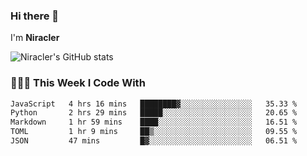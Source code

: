 ### Hi there 👋

I'm **Niracler**

![Niracler's GitHub stats](https://github-readme-stats.vercel.app/api?username=Niracler&show_icons=true)


### 👨🏻‍💻 This Week I Code With

<!--START_SECTION:waka-->

```txt
JavaScript   4 hrs 16 mins   ████████▓░░░░░░░░░░░░░░░░   35.33 %
Python       2 hrs 29 mins   █████░░░░░░░░░░░░░░░░░░░░   20.65 %
Markdown     1 hr 59 mins    ████░░░░░░░░░░░░░░░░░░░░░   16.51 %
TOML         1 hr 9 mins     ██▒░░░░░░░░░░░░░░░░░░░░░░   09.55 %
JSON         47 mins         █▓░░░░░░░░░░░░░░░░░░░░░░░   06.51 %
```

<!--END_SECTION:waka-->

